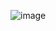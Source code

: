![image](https://github.com/PedrooH0/bd-info-p4/assets/124939591/22cc256c-73e1-46a5-94e1-4b334e561ef7)
